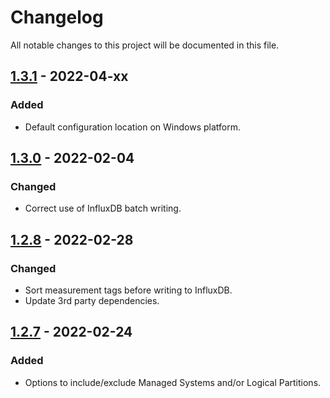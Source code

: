 # Changelog

All notable changes to this project will be documented in this file.

## [1.3.1] - 2022-04-xx
### Added
- Default configuration location on Windows platform.


## [1.3.0] - 2022-02-04
### Changed
- Correct use of InfluxDB batch writing.

## [1.2.8] - 2022-02-28
### Changed
- Sort measurement tags before writing to InfluxDB.
- Update 3rd party dependencies.


## [1.2.7] - 2022-02-24
### Added
- Options to include/exclude Managed Systems and/or Logical Partitions.

[1.3.1]: https://bitbucket.org/mnellemann/hmci/branches/compare/v1.3.1%0Dv1.3.0
[1.3.0]: https://bitbucket.org/mnellemann/hmci/branches/compare/v1.3.0%0Dv1.2.8
[1.2.8]: https://bitbucket.org/mnellemann/hmci/branches/compare/v1.2.8%0Dv1.2.7
[1.2.7]: https://bitbucket.org/mnellemann/hmci/branches/compare/v1.2.7%0Dv1.2.6
[1.2.6]: https://bitbucket.org/mnellemann/hmci/branches/compare/v1.2.6%0Dv1.2.5
